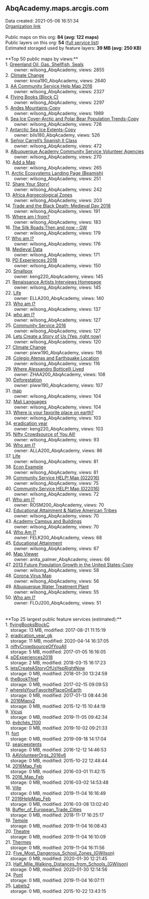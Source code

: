 <h2>AbqAcademy.maps.arcgis.com</h2> Data created: 2021-05-06 16:51:34 <br /><a target='new' href='https://AbqAcademy.maps.arcgis.com'>Organization link</a><br /><br />Public maps on this org: <b>84 (avg: 122 maps)</b><br />Public layers on this org: <b>54 </b>(<a target='new' href='https://services.arcgis.com/xDYJfyirzKEG2GYw/ArcGIS/rest/services'>full service list</a>)<br />Estimated storaged used by feature layers: <b>39 MB (avg: 250 KB)</b><br /><br />**Top 50 public maps by views:**<br />  1. <a target='new' href='https://www.arcgis.com/home/item.html?id=2128a1f208cd4aa996c0b837a6578b2a'>Greenland Oil, Gas, Shellfish, Seals</a> <br />  &nbsp;&nbsp;&nbsp;&nbsp; &nbsp;&nbsp;owner: wilsong_AbqAcademy, views: 2855<br />  2. <a target='new' href='https://www.arcgis.com/home/item.html?id=7526707d7be848f8babb277a2f9fe7be'>Climate Change</a> <br />  &nbsp;&nbsp;&nbsp;&nbsp; &nbsp;&nbsp;owner: knoa190_AbqAcademy, views: 2640<br />  3. <a target='new' href='https://www.arcgis.com/home/item.html?id=0841655011354a9691da4f992fdae1c3'>AA Community Service Help Map 2016</a> <br />  &nbsp;&nbsp;&nbsp;&nbsp; &nbsp;&nbsp;owner: wilsong_AbqAcademy, views: 2327<br />  4. <a target='new' href='https://www.arcgis.com/home/item.html?id=2b2281f07be746d087f7d06f4059ab0b'>Flying Books (Block C)</a> <br />  &nbsp;&nbsp;&nbsp;&nbsp; &nbsp;&nbsp;owner: wilsong_AbqAcademy, views: 2297<br />  5. <a target='new' href='https://www.arcgis.com/home/item.html?id=95391cfb896a4524b5f8a70809fb50f9'>Andes Mountains-Copy</a> <br />  &nbsp;&nbsp;&nbsp;&nbsp; &nbsp;&nbsp;owner: wilsong_AbqAcademy, views: 1989<br />  6. <a target='new' href='https://www.arcgis.com/home/item.html?id=d0c9966d420744a48cf0ae1e47550770'>Sea Ice Cover-Arctic and Polar Bear Population Trends-Copy</a> <br />  &nbsp;&nbsp;&nbsp;&nbsp; &nbsp;&nbsp;owner: wilsong_AbqAcademy, views: 726<br />  7. <a target='new' href='https://www.arcgis.com/home/item.html?id=3076edc629924678ba36dc723d02a3d1'>Antarctic Sea Ice Extents-Copy</a> <br />  &nbsp;&nbsp;&nbsp;&nbsp; &nbsp;&nbsp;owner: bils180_AbqAcademy, views: 526<br />  8. <a target='new' href='https://www.arcgis.com/home/item.html?id=343a00bdbd704c0686dc5c44cac841b2'>Señior Carrell’s Spanish II Class</a> <br />  &nbsp;&nbsp;&nbsp;&nbsp; &nbsp;&nbsp;owner: wilsong_AbqAcademy, views: 472<br />  9. <a target='new' href='https://www.arcgis.com/home/item.html?id=221e4fe93fb548b59e63e5be2432a48e'>Albuquerque Academy Community Service Volunteer Agencies</a> <br />  &nbsp;&nbsp;&nbsp;&nbsp; &nbsp;&nbsp;owner: wilsong_AbqAcademy, views: 270<br />  10. <a target='new' href='https://www.arcgis.com/home/item.html?id=48fe8f66b8b4491392930a1a04a3f2a1'>Add a Map</a> <br />  &nbsp;&nbsp;&nbsp;&nbsp; &nbsp;&nbsp;owner: wilsong_AbqAcademy, views: 265<br />  11. <a target='new' href='https://www.arcgis.com/home/item.html?id=3b01b1f459844e329270dffc9ec9d798'>Arctic Ecosystems Landing Page (Beamish)</a> <br />  &nbsp;&nbsp;&nbsp;&nbsp; &nbsp;&nbsp;owner: wilsong_AbqAcademy, views: 251<br />  12. <a target='new' href='https://www.arcgis.com/home/item.html?id=c8690b9b88ac4059af624ffcb23b2550'>Share Your Story!</a> <br />  &nbsp;&nbsp;&nbsp;&nbsp; &nbsp;&nbsp;owner: wilsong_AbqAcademy, views: 242<br />  13. <a target='new' href='https://www.arcgis.com/home/item.html?id=b2fdc595cf424b8a9576285c36d39f3d'>Africa Agroecological Zones</a> <br />  &nbsp;&nbsp;&nbsp;&nbsp; &nbsp;&nbsp;owner: wilsong_AbqAcademy, views: 203<br />  14. <a target='new' href='https://www.arcgis.com/home/item.html?id=1fabd1e003ad45d4ade7d0c0561e9744'>Trade and the Black Death: Medieval Day 2018</a> <br />  &nbsp;&nbsp;&nbsp;&nbsp; &nbsp;&nbsp;owner: wilsong_AbqAcademy, views: 191<br />  15. <a target='new' href='https://www.arcgis.com/home/item.html?id=f3e87236f4b2425b944255fb4c6e11ad'>Where am I from?</a> <br />  &nbsp;&nbsp;&nbsp;&nbsp; &nbsp;&nbsp;owner: wilsong_AbqAcademy, views: 183<br />  16. <a target='new' href='https://www.arcgis.com/home/item.html?id=a89c8f625ab940af9efe0d1e1b7edb95'>The Silk Roads:Then and now - GW</a> <br />  &nbsp;&nbsp;&nbsp;&nbsp; &nbsp;&nbsp;owner: wilsong_AbqAcademy, views: 179<br />  17. <a target='new' href='https://www.arcgis.com/home/item.html?id=d55c844869494a8f964c9174b77ac1da'>Who am I?</a> <br />  &nbsp;&nbsp;&nbsp;&nbsp; &nbsp;&nbsp;owner: wilsong_AbqAcademy, views: 176<br />  18. <a target='new' href='https://www.arcgis.com/home/item.html?id=1d470b102129437183ce8483595653a3'>Medieval Data</a> <br />  &nbsp;&nbsp;&nbsp;&nbsp; &nbsp;&nbsp;owner: wilsong_AbqAcademy, views: 171<br />  19. <a target='new' href='https://www.arcgis.com/home/item.html?id=44c9d4d256654ea8b1e1783039134fe7'>PD Experiences 2018</a> <br />  &nbsp;&nbsp;&nbsp;&nbsp; &nbsp;&nbsp;owner: wilsong_AbqAcademy, views: 150<br />  20. <a target='new' href='https://www.arcgis.com/home/item.html?id=26442a6c08904f8ebc2caf9086f758a3'>Smallpox</a> <br />  &nbsp;&nbsp;&nbsp;&nbsp; &nbsp;&nbsp;owner: keng220_AbqAcademy, views: 145<br />  21. <a target='new' href='https://www.arcgis.com/home/item.html?id=2380b73840d34498bb050b8ea8acfef3'>Renaissance Artists Interviews Homepage</a> <br />  &nbsp;&nbsp;&nbsp;&nbsp; &nbsp;&nbsp;owner: wilsong_AbqAcademy, views: 145<br />  22. <a target='new' href='https://www.arcgis.com/home/item.html?id=b30f4488fe1d462ca30765bdcb6e979a'>Life</a> <br />  &nbsp;&nbsp;&nbsp;&nbsp; &nbsp;&nbsp;owner: ELLA200_AbqAcademy, views: 140<br />  23. <a target='new' href='https://www.arcgis.com/home/item.html?id=5415244a5e164583b3ceaba4f9f011e2'>Who am I?</a> <br />  &nbsp;&nbsp;&nbsp;&nbsp; &nbsp;&nbsp;owner: wilsong_AbqAcademy, views: 137<br />  24. <a target='new' href='https://www.arcgis.com/home/item.html?id=057d5005efb84e8fb68fc6186702a89e'>who am I?</a> <br />  &nbsp;&nbsp;&nbsp;&nbsp; &nbsp;&nbsp;owner: wilsong_AbqAcademy, views: 127<br />  25. <a target='new' href='https://www.arcgis.com/home/item.html?id=de779695b1ae47089f048201e348209b'>Community Service 2016</a> <br />  &nbsp;&nbsp;&nbsp;&nbsp; &nbsp;&nbsp;owner: wilsong_AbqAcademy, views: 127<br />  26. <a target='new' href='https://www.arcgis.com/home/item.html?id=83c17161e7e642a7baa26f6e0c808b70'>Lets Create a Story of Us (Yep, right now)</a> <br />  &nbsp;&nbsp;&nbsp;&nbsp; &nbsp;&nbsp;owner: wilsong_AbqAcademy, views: 120<br />  27. <a target='new' href='https://www.arcgis.com/home/item.html?id=5dc8e0e8d0d14ea88fdf98a1056ad53e'>Climate Change</a> <br />  &nbsp;&nbsp;&nbsp;&nbsp; &nbsp;&nbsp;owner: piww190_AbqAcademy, views: 116<br />  28. <a target='new' href='https://www.arcgis.com/home/item.html?id=aa153fa3c7f64193aff9deaecbac4886'>Colegio Atenas and Earthquake Location</a> <br />  &nbsp;&nbsp;&nbsp;&nbsp; &nbsp;&nbsp;owner: wilsong_AbqAcademy, views: 116<br />  29. <a target='new' href='https://www.arcgis.com/home/item.html?id=f64e6046ce0a4df198c8b42f233b572c'>Where Alessandro Botticelli Lived</a> <br />  &nbsp;&nbsp;&nbsp;&nbsp; &nbsp;&nbsp;owner: ZHAA200_AbqAcademy, views: 108<br />  30. <a target='new' href='https://www.arcgis.com/home/item.html?id=3b957fd3f3204e32be4d5f614c65867a'>Deforestation</a> <br />  &nbsp;&nbsp;&nbsp;&nbsp; &nbsp;&nbsp;owner: piww190_AbqAcademy, views: 107<br />  31. <a target='new' href='https://www.arcgis.com/home/item.html?id=c68fa76fe95e4f4982969ab97f134fde'>map</a> <br />  &nbsp;&nbsp;&nbsp;&nbsp; &nbsp;&nbsp;owner: wilsong_AbqAcademy, views: 104<br />  32. <a target='new' href='https://www.arcgis.com/home/item.html?id=61e52b99a4f34182aaa0b377191c3971'>Mali Languages</a> <br />  &nbsp;&nbsp;&nbsp;&nbsp; &nbsp;&nbsp;owner: wilsong_AbqAcademy, views: 104<br />  33. <a target='new' href='https://www.arcgis.com/home/item.html?id=eb9d9cdc493c448aacd0f2d592ab4c80'>Where is your favorite place on earth?</a> <br />  &nbsp;&nbsp;&nbsp;&nbsp; &nbsp;&nbsp;owner: wilsong_AbqAcademy, views: 103<br />  34. <a target='new' href='https://www.arcgis.com/home/item.html?id=7d6f88fe63684d339d8fe461dfdef0b1'>eradication year</a> <br />  &nbsp;&nbsp;&nbsp;&nbsp; &nbsp;&nbsp;owner: keng220_AbqAcademy, views: 103<br />  35. <a target='new' href='https://www.arcgis.com/home/item.html?id=ea1885ed783e40d481a413bcba950857'>Nifty Crowdsource of You All!</a> <br />  &nbsp;&nbsp;&nbsp;&nbsp; &nbsp;&nbsp;owner: wilsong_AbqAcademy, views: 93<br />  36. <a target='new' href='https://www.arcgis.com/home/item.html?id=bc28eff9383047f489f61ae5f8553783'>Who am I?</a> <br />  &nbsp;&nbsp;&nbsp;&nbsp; &nbsp;&nbsp;owner: ALLA200_AbqAcademy, views: 86<br />  37. <a target='new' href='https://www.arcgis.com/home/item.html?id=7538a40819d840d3b9517b30d533451b'>Life</a> <br />  &nbsp;&nbsp;&nbsp;&nbsp; &nbsp;&nbsp;owner: wilsong_AbqAcademy, views: 81<br />  38. <a target='new' href='https://www.arcgis.com/home/item.html?id=69677111387b4050a0f2a493b3e7ccc3'>Econ Example</a> <br />  &nbsp;&nbsp;&nbsp;&nbsp; &nbsp;&nbsp;owner: wilsong_AbqAcademy, views: 81<br />  39. <a target='new' href='https://www.arcgis.com/home/item.html?id=8241261d58dc4a71920beebbe8519495'>Community Service HELP! Map (022016)</a> <br />  &nbsp;&nbsp;&nbsp;&nbsp; &nbsp;&nbsp;owner: wilsong_AbqAcademy, views: 75<br />  40. <a target='new' href='https://www.arcgis.com/home/item.html?id=5614e3967c694e2b8cec8bb23411bc5c'>Community Service HELP! Map (022016)</a> <br />  &nbsp;&nbsp;&nbsp;&nbsp; &nbsp;&nbsp;owner: wilsong_AbqAcademy, views: 72<br />  41. <a target='new' href='https://www.arcgis.com/home/item.html?id=8dc4fe3078194349817d148b10465336'>Who am I? </a> <br />  &nbsp;&nbsp;&nbsp;&nbsp; &nbsp;&nbsp;owner: ROSM200_AbqAcademy, views: 70<br />  42. <a target='new' href='https://www.arcgis.com/home/item.html?id=244fd3a0b6594bd982153e9e2a0dda6a'>Educational Attainment & Native American Tribes</a> <br />  &nbsp;&nbsp;&nbsp;&nbsp; &nbsp;&nbsp;owner: wilsong_AbqAcademy, views: 70<br />  43. <a target='new' href='https://www.arcgis.com/home/item.html?id=0bda7cc638694e1c83d01190488a99eb'>Academy Campus and Buildings</a> <br />  &nbsp;&nbsp;&nbsp;&nbsp; &nbsp;&nbsp;owner: wilsong_AbqAcademy, views: 70<br />  44. <a target='new' href='https://www.arcgis.com/home/item.html?id=e2067c6d008244c8aa55c6beb45b7468'>Who Am I?</a> <br />  &nbsp;&nbsp;&nbsp;&nbsp; &nbsp;&nbsp;owner: FELK200_AbqAcademy, views: 68<br />  45. <a target='new' href='https://www.arcgis.com/home/item.html?id=98fb061ba2444f05aab2de3f90e96588'>Educational Attainment</a> <br />  &nbsp;&nbsp;&nbsp;&nbsp; &nbsp;&nbsp;owner: wilsong_AbqAcademy, views: 67<br />  46. <a target='new' href='https://www.arcgis.com/home/item.html?id=9e5caced48c741b8affb6c1ee5ab6e66'>Map Viewer</a> <br />  &nbsp;&nbsp;&nbsp;&nbsp; &nbsp;&nbsp;owner: anita_palmer_AbqAcademy, views: 66<br />  47. <a target='new' href='https://www.arcgis.com/home/item.html?id=70e2bfd6a90a40bcbb7af02c6ebd7baa'>2013 Future Population Growth in the United States-Copy</a> <br />  &nbsp;&nbsp;&nbsp;&nbsp; &nbsp;&nbsp;owner: wilsong_AbqAcademy, views: 58<br />  48. <a target='new' href='https://www.arcgis.com/home/item.html?id=b3479455ee80466db0f7db554fb6d935'>Corona Virus Map</a> <br />  &nbsp;&nbsp;&nbsp;&nbsp; &nbsp;&nbsp;owner: wilsong_AbqAcademy, views: 56<br />  49. <a target='new' href='https://www.arcgis.com/home/item.html?id=f4665622fa1a48599b5a2ffeabda7933'>Albuquerque Water Treatment Plant</a> <br />  &nbsp;&nbsp;&nbsp;&nbsp; &nbsp;&nbsp;owner: wilsong_AbqAcademy, views: 55<br />  50. <a target='new' href='https://www.arcgis.com/home/item.html?id=7ff62fbe0b744a20abd5879bdfb09fdd'>Who am I?</a> <br />  &nbsp;&nbsp;&nbsp;&nbsp; &nbsp;&nbsp;owner: FLOJ200_AbqAcademy, views: 51<br /><br /><br />**Top 25 largest public feature services (estimated):**<br /> 1. <a target='new' href='https://www.arcgis.com/home/item.html?id=4c388d7aff704591972b82670a6904cc'>flyingBooksBlockC</a><br /> &nbsp;&nbsp;&nbsp;&nbsp;storage: 13 MB, modified: 2017-08-21 11:15:19<br /> 2. <a target='new' href='https://www.arcgis.com/home/item.html?id=7404d82a212d488a8df0ce090a5fdbe5'>eradication_year_gk</a><br /> &nbsp;&nbsp;&nbsp;&nbsp;storage: 11 MB, modified: 2020-04-14 16:37:05<br /> 3. <a target='new' href='https://www.arcgis.com/home/item.html?id=2a8c5aaf36ba455da3607816b23b8fc0'>niftyCrowdsourceOfYouAll</a><br /> &nbsp;&nbsp;&nbsp;&nbsp;storage: 5 MB, modified: 2017-01-05 16:16:05<br /> 4. <a target='new' href='https://www.arcgis.com/home/item.html?id=91644f9211c4410492e50453e8ff0ff0'>pDExperiences2018</a><br /> &nbsp;&nbsp;&nbsp;&nbsp;storage: 2 MB, modified: 2018-03-15 16:17:23<br /> 5. <a target='new' href='https://www.arcgis.com/home/item.html?id=633cad5190354226900fd2d305bafe10'>letsCreateAStoryOfUsYepRightNow</a><br /> &nbsp;&nbsp;&nbsp;&nbsp;storage: 0 MB, modified: 2018-01-30 13:24:59<br /> 6. <a target='new' href='https://www.arcgis.com/home/item.html?id=14c61ac3fe22438a883c66d2f580796d'>theBookThief</a><br /> &nbsp;&nbsp;&nbsp;&nbsp;storage: 0 MB, modified: 2017-02-15 09:09:53<br /> 7. <a target='new' href='https://www.arcgis.com/home/item.html?id=17ac0c41ef4b4f708317b83198cf506c'>whereIsYourFavoritePlaceOnEarth</a><br /> &nbsp;&nbsp;&nbsp;&nbsp;storage: 0 MB, modified: 2017-01-13 08:44:36<br /> 8. <a target='new' href='https://www.arcgis.com/home/item.html?id=4cb49bd40c3b44c7bf46ddb1254b2f49'>2016Mapv2</a><br /> &nbsp;&nbsp;&nbsp;&nbsp;storage: 0 MB, modified: 2015-12-15 10:44:19<br /> 9. <a target='new' href='https://www.arcgis.com/home/item.html?id=59b2cd696e09417aa77c1d3ae710177a'>Vicus</a><br /> &nbsp;&nbsp;&nbsp;&nbsp;storage: 0 MB, modified: 2019-11-05 09:42:34<br /> 10. <a target='new' href='https://www.arcgis.com/home/item.html?id=c1e317e6f4fa4248aaa5215b39a27514'>évêchés_1100</a><br /> &nbsp;&nbsp;&nbsp;&nbsp;storage: 0 MB, modified: 2019-10-02 09:21:33<br /> 11. <a target='new' href='https://www.arcgis.com/home/item.html?id=69b7c4229c1548ee99bffc96d6208d01'>fort</a><br /> &nbsp;&nbsp;&nbsp;&nbsp;storage: 0 MB, modified: 2019-09-18 14:17:04<br /> 12. <a target='new' href='https://www.arcgis.com/home/item.html?id=d1300728cd5f41f6b95e41bdb766df85'>seaiceextents</a><br /> &nbsp;&nbsp;&nbsp;&nbsp;storage: 0 MB, modified: 2016-12-12 14:46:53<br /> 13. <a target='new' href='https://www.arcgis.com/home/item.html?id=2a439b0e9f314708b7eaaa7b60c5536c'>AAVolunteerOrgs_2016v6</a><br /> &nbsp;&nbsp;&nbsp;&nbsp;storage: 0 MB, modified: 2015-10-22 12:48:44<br /> 14. <a target='new' href='https://www.arcgis.com/home/item.html?id=17e200ad4c324a71b38df2a886e0d962'>2016Map_Feb</a><br /> &nbsp;&nbsp;&nbsp;&nbsp;storage: 0 MB, modified: 2016-03-01 11:42:15<br /> 15. <a target='new' href='https://www.arcgis.com/home/item.html?id=8a5eb92a54514199b4ea8d63946e47dd'>2016_Map_Feb</a><br /> &nbsp;&nbsp;&nbsp;&nbsp;storage: 0 MB, modified: 2016-03-02 14:53:48<br /> 16. <a target='new' href='https://www.arcgis.com/home/item.html?id=2db87d1bc6af4a26a3fccb41f5570899'>Ville</a><br /> &nbsp;&nbsp;&nbsp;&nbsp;storage: 0 MB, modified: 2019-11-04 16:16:49<br /> 17. <a target='new' href='https://www.arcgis.com/home/item.html?id=1fe157dff6214b9caf45beca03bd3505'>2016HelpMap_Feb</a><br /> &nbsp;&nbsp;&nbsp;&nbsp;storage: 0 MB, modified: 2016-03-08 13:02:40<br /> 18. <a target='new' href='https://www.arcgis.com/home/item.html?id=03493f93b93d485e8a9f583a9b7d63a4'>Buffer_of_European_Trade_Cities</a><br /> &nbsp;&nbsp;&nbsp;&nbsp;storage: 0 MB, modified: 2018-11-17 16:25:17<br /> 19. <a target='new' href='https://www.arcgis.com/home/item.html?id=3d231db90ff740a29f62b4e823857a35'>Temple</a><br /> &nbsp;&nbsp;&nbsp;&nbsp;storage: 0 MB, modified: 2019-11-04 16:08:43<br /> 20. <a target='new' href='https://www.arcgis.com/home/item.html?id=ac2ee55c17e34cfcbeaec31ede3bf88c'>Theatre</a><br /> &nbsp;&nbsp;&nbsp;&nbsp;storage: 0 MB, modified: 2019-11-04 16:10:09<br /> 21. <a target='new' href='https://www.arcgis.com/home/item.html?id=1747cd8e1e8b42a0a30121307a6d8c3a'>Thermes</a><br /> &nbsp;&nbsp;&nbsp;&nbsp;storage: 0 MB, modified: 2019-11-04 16:11:56<br /> 22. <a target='new' href='https://www.arcgis.com/home/item.html?id=4e766d00f2024a96806524c772162b71'>Five_Most_Dangerous_School_Zones_(GWilson)</a><br /> &nbsp;&nbsp;&nbsp;&nbsp;storage: 0 MB, modified: 2020-01-30 12:21:45<br /> 23. <a target='new' href='https://www.arcgis.com/home/item.html?id=0e4dc13fb11c4ea1b68812d129b2875e'>Half_Mile_Walking_Distances_from_Schools_(GWilson)</a><br /> &nbsp;&nbsp;&nbsp;&nbsp;storage: 0 MB, modified: 2020-01-30 12:14:56<br /> 24. <a target='new' href='https://www.arcgis.com/home/item.html?id=87c8bd794f174d709dd8842ea630c1de'>Pont</a><br /> &nbsp;&nbsp;&nbsp;&nbsp;storage: 0 MB, modified: 2019-11-04 16:07:11<br /> 25. <a target='new' href='https://www.arcgis.com/home/item.html?id=2e4378fc30af426baad170a088693c88'>Labels2</a><br /> &nbsp;&nbsp;&nbsp;&nbsp;storage: 0 MB, modified: 2015-10-22 13:43:15<br />